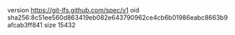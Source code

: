 version https://git-lfs.github.com/spec/v1
oid sha256:8c51ee560d863419eb082e643790962ce4cb6b01986eabc8663b9afcab3ff841
size 15432
